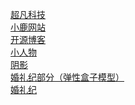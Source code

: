 <a href="https://lhy8.github.io//day06/code/html/超凡科技.html">超凡科技</a><br>
<a href="https://lhy8.github.io/day09/code/html/小鹿网站.html">小鹿网站</a>
<br>
<a href="https://lhy8.github.io/day14/code/html/开源博客.html">开源博客</a>
<br>
<a href="lhy8.github.io/day11/code/html/小人物.html">小人物</a>
<br>
<a href="lhy8.github.io/day11/code/html/阴影.html">阴影</a>
<br>
<a href="lhy8.github.io/day13/code/html/弹性盒子模型.html">婚礼纪部分（弹性盒子模型）</a>
<br>
<a href="https://lhy8.github.io/day16/code/html/婚礼纪.html">婚礼纪</a>